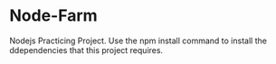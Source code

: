 # Node-Farm
Nodejs Practicing Project.
Use the npm install command to install the ddependencies that this project requires.
